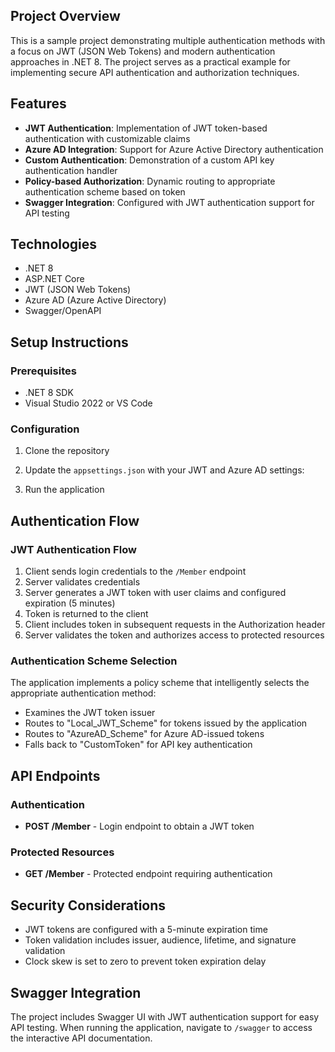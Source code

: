 ## Project Overview
This is a sample project demonstrating multiple authentication methods with a focus on JWT (JSON Web Tokens) and modern authentication approaches in .NET 8. The project serves as a practical example for implementing secure API authentication and authorization techniques.

## Features
- **JWT Authentication**: Implementation of JWT token-based authentication with customizable claims
- **Azure AD Integration**: Support for Azure Active Directory authentication
- **Custom Authentication**: Demonstration of a custom API key authentication handler
- **Policy-based Authorization**: Dynamic routing to appropriate authentication scheme based on token
- **Swagger Integration**: Configured with JWT authentication support for API testing

## Technologies
- .NET 8
- ASP.NET Core
- JWT (JSON Web Tokens)
- Azure AD (Azure Active Directory)
- Swagger/OpenAPI

## Setup Instructions

### Prerequisites
- .NET 8 SDK
- Visual Studio 2022 or VS Code

### Configuration
1. Clone the repository
2. Update the `appsettings.json` with your JWT and Azure AD settings:

3. Run the application

## Authentication Flow

### JWT Authentication Flow
1. Client sends login credentials to the `/Member` endpoint
2. Server validates credentials
3. Server generates a JWT token with user claims and configured expiration (5 minutes)
4. Token is returned to the client
5. Client includes token in subsequent requests in the Authorization header
6. Server validates the token and authorizes access to protected resources

### Authentication Scheme Selection
The application implements a policy scheme that intelligently selects the appropriate authentication method:
- Examines the JWT token issuer
- Routes to "Local_JWT_Scheme" for tokens issued by the application
- Routes to "AzureAD_Scheme" for Azure AD-issued tokens
- Falls back to "CustomToken" for API key authentication

## API Endpoints

### Authentication
- **POST /Member** - Login endpoint to obtain a JWT token

### Protected Resources
- **GET /Member** - Protected endpoint requiring authentication

## Security Considerations
- JWT tokens are configured with a 5-minute expiration time
- Token validation includes issuer, audience, lifetime, and signature validation
- Clock skew is set to zero to prevent token expiration delay

## Swagger Integration
The project includes Swagger UI with JWT authentication support for easy API testing. When running the application, navigate to `/swagger` to access the interactive API documentation.
